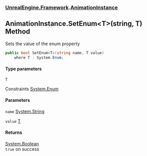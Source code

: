 ### [UnrealEngine.Framework](./UnrealEngine-Framework.md 'UnrealEngine.Framework').[AnimationInstance](./AnimationInstance.md 'UnrealEngine.Framework.AnimationInstance')
## AnimationInstance.SetEnum&lt;T&gt;(string, T) Method
Sets the value of the enum property  
```csharp
public bool SetEnum<T>(string name, T value)
    where T : System.Enum;
```
#### Type parameters
<a name='UnrealEngine-Framework-AnimationInstance-SetEnum-T-(string_T)-T'></a>
`T`  

Constraints [System.Enum](https://docs.microsoft.com/en-us/dotnet/api/System.Enum 'System.Enum')  
  
#### Parameters
<a name='UnrealEngine-Framework-AnimationInstance-SetEnum-T-(string_T)-name'></a>
`name` [System.String](https://docs.microsoft.com/en-us/dotnet/api/System.String 'System.String')  
  
<a name='UnrealEngine-Framework-AnimationInstance-SetEnum-T-(string_T)-value'></a>
`value` [T](#UnrealEngine-Framework-AnimationInstance-SetEnum-T-(string_T)-T 'UnrealEngine.Framework.AnimationInstance.SetEnum&lt;T&gt;(string, T).T')  
  
#### Returns
[System.Boolean](https://docs.microsoft.com/en-us/dotnet/api/System.Boolean 'System.Boolean')  
`true` on success  
